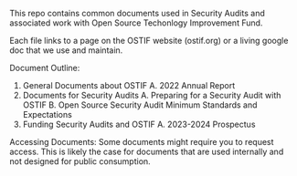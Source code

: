 This repo contains common documents used in Security Audits and associated work with Open Source Techonlogy Improvement Fund. 

Each file links to a page on the OSTIF website (ostif.org) or a living google doc that we use and maintain. 

Document Outline: 
1. General Documents about OSTIF
  A. 2022 Annual Report
2. Documents for Security Audits 
  A. Preparing for a Security Audit with OSTIF
  B. Open Source Security Audit Minimum Standards and Expectations
3. Funding Security Audits and OSTIF
  A. 2023-2024 Prospectus



Accessing Documents: Some documents might require you to request access. This is likely the case for documents that are used internally and not designed for public consumption. 
